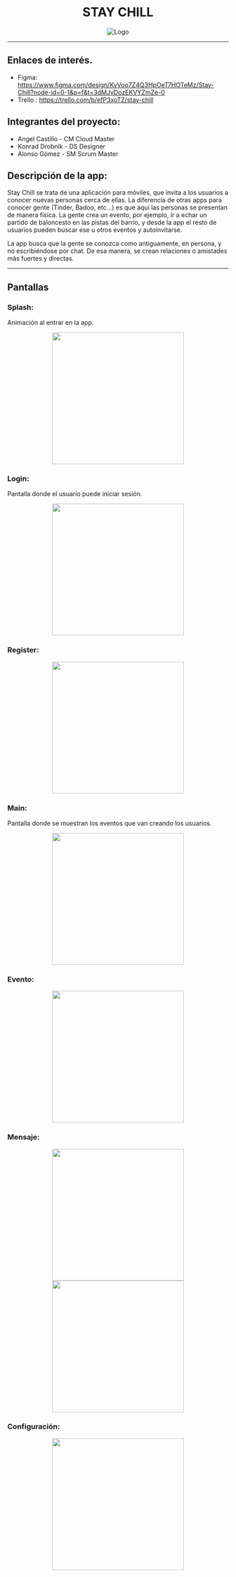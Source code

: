 <div align="center"><h1> STAY CHILL </h1></div>

<div align="center">
  <img src="imagenes/logo_stay_chill.svg" alt="Logo" />
</div>

---

##  Enlaces de interés.

- Figma: https://www.figma.com/design/KyVoo7Z4Q3HpOeT7HOTeMz/Stay-Chill?node-id=0-1&p=f&t=3dMJvDozEKVYZmZe-0
- Trello : https://trello.com/b/efP3xoTZ/stay-chill

## Integrantes del proyecto:

- Angel Castillo - CM Cloud Master
- Konrad Drobnik - DS Designer
- Alonso Gómez - SM Scrum Master

## Descripción de la app:

Stay Chill se trata de una aplicación para móviles, que invita a los usuarios a conocer nuevas personas cerca de ellas. La diferencia de otras apps para conocer gente (Tinder, Badoo, etc...) es que aquí las personas se presentan de manera física. La gente crea un evento, por ejemplo, ir a echar un partido de baloncesto en las pistas del barrio, y desde la app el resto de usuarios pueden buscar ese u otros eventos y autoinvitarse.

La app busca que la gente se conozca como antiguamente, en persona, y no escribiéndose por chat. De esa manera, se crean relaciones o amistades más fuertes y directas.

---

## Pantallas

### Splash:

Animación al entrar en la app.

<div align="center">
   <img src="imagenes/pantalla_splash.jpg" width="300">
</div>

### Login:

Pantalla donde el usuario puede iniciar sesión.

<div align="center">
   <img src="imagenes/pantalla_login.jpg" width="300">
</div>

### Register:

<div align="center">
   <img src="imagenes/pantalla_signup.jpg" width="300">
</div>

### Main:

Pantalla donde se muestran los eventos que van creando los usuarios.

<div align="center">
  <img src="imagenes/pantalla_main.jpg" width="300" />
</div>

### Evento:

<div align="center">
  <img src="imagenes/pantalla_evento.jpg" width="300" />
</div>

### Mensaje:

<div align="center">
  <img src="imagenes/pantalla_mensaje.jpg" width="300" />
</div>

<div align="center">
  <img src="imagenes/pantalla_conversacion.jpg" width="300" />
</div>

### Configuración:

<div align="center">
  <img src="imagenes/pantalla_configuracion.jpg" width="300"  />
</div>

